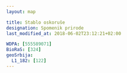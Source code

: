 ```yaml
---
layout: map

title: Stablo oskoruše
designation: Spomenik prirode
last_modified_at: 2018-06-02T23:12:21+02:00

WDPA: [555589071]
BioRaS: [324]
geoSrbija:
  L1_182: [122]
---
```

